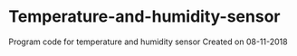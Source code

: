 # Temperature-and-humidity-sensor
Program code for temperature and humidity sensor
Created on 08-11-2018
